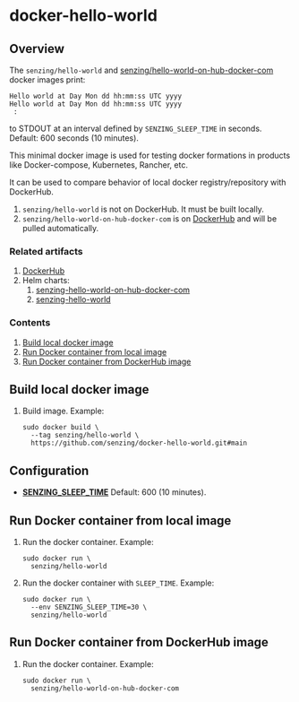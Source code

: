 # docker-hello-world

## Overview

The `senzing/hello-world`
and [senzing/hello-world-on-hub-docker-com](https://hub.docker.com/r/senzing/hello-world-on-hub-docker-com)
docker images print:

```console
Hello world at Day Mon dd hh:mm:ss UTC yyyy
Hello world at Day Mon dd hh:mm:ss UTC yyyy
 :
```

to STDOUT at an interval defined by `SENZING_SLEEP_TIME` in seconds.
Default: 600 seconds (10 minutes).

This minimal docker image is used for testing docker formations in products like
Docker-compose, Kubernetes, Rancher, etc.

It can be used to compare behavior of local docker registry/repository with DockerHub.

1. `senzing/hello-world`
   is not on DockerHub.
   It must be built locally.
1. `senzing/hello-world-on-hub-docker-com`
   is on [DockerHub](https://hub.docker.com/r/senzing/hello-world-on-hub-docker-com)
   and will be pulled automatically.

### Related artifacts

1. [DockerHub](https://hub.docker.com/r/senzing/hello-world-on-hub-docker-com)
1. Helm charts:
    1. [senzing-hello-world-on-hub-docker-com](https://github.com/Senzing/charts/tree/main/charts/senzing-hello-world-on-hub-docker-com)
    1. [senzing-hello-world](https://github.com/Senzing/charts/tree/main/charts/senzing-hello-world)

### Contents

1. [Build local docker image](#build-local-docker-image)
1. [Run Docker container from local image](#run-docker-container-from-local-image)
1. [Run Docker container from DockerHub image](#run-docker-container-from-dockerhub-image)

## Build local docker image

1. Build image.
   Example:

    ```console
    sudo docker build \
      --tag senzing/hello-world \
      https://github.com/senzing/docker-hello-world.git#main
    ```

## Configuration

- **[SENZING_SLEEP_TIME](https://github.com/Senzing/knowledge-base/blob/main/lists/environment-variables.md#senzing_sleep_time)**  Default: 600 (10 minutes).

## Run Docker container from local image

1. Run the docker container.
   Example:

    ```console
    sudo docker run \
      senzing/hello-world
    ```

1. Run the docker container with `SLEEP_TIME`.
   Example:

    ```console
    sudo docker run \
      --env SENZING_SLEEP_TIME=30 \
      senzing/hello-world
    ```

## Run Docker container from DockerHub image

1. Run the docker container.
   Example:

    ```console
    sudo docker run \
      senzing/hello-world-on-hub-docker-com
    ```
